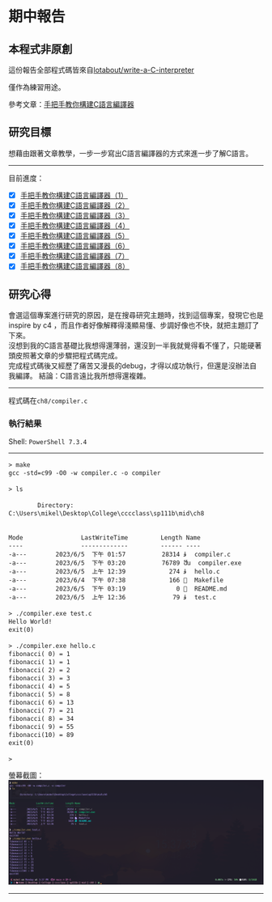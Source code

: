 # 期中報告

## 本程式非原創

這份報告全部程式碼皆來自[lotabout/write-a-C-interpreter][githubpage]  

僅作為練習用途。  

參考文章：[手把手教你構建C語言編譯器][1]  

## 研究目標
想藉由跟著文章教學，一步一步寫出C語言編譯器的方式來進一步了解C語言。

-----
目前進度：  
- [x] [手把手教你構建C語言編譯器（1）][2]
- [x] [手把手教你構建C語言編譯器（2）][3]
- [x] [手把手教你構建C語言編譯器（3）][4]
- [x] [手把手教你構建C語言編譯器（4）][5]
- [x] [手把手教你構建C語言編譯器（5）][6]
- [x] [手把手教你構建C語言編譯器（6）][7]
- [x] [手把手教你構建C語言編譯器（7）][8]
- [x] [手把手教你構建C語言編譯器（8）][9]

## 研究心得
會選這個專案進行研究的原因，是在搜尋研究主題時，找到這個專案，發現它也是 inspire by c4 ，而且作者好像解釋得淺顯易懂、步調好像也不快，就把主題訂了下來。  
沒想到我的C語言基礎比我想得還薄弱，還沒到一半我就覺得看不懂了，只能硬著頭皮照著文章的步驟把程式碼完成。  
完成程式碼後又經歷了痛苦又漫長的debug，才得以成功執行，但還是沒辦法自我編譯。
結論：C語言遠比我所想得還複雜。

-----

程式碼在`ch8/compiler.c`  

### 執行結果

Shell: `PowerShell 7.3.4`

------
```
> make
gcc -std=c99 -O0 -w compiler.c -o compiler

> ls

        Directory: C:\Users\mikel\Desktop\College\cccclass\sp111b\mid\ch8


Mode                LastWriteTime         Length Name
----                -------------         ------ ----
-a---        2023/6/5  下午 01:57          28314 ﭰ  compiler.c
-a---        2023/6/5  下午 03:20          76789 ﬓ  compiler.exe
-a---        2023/6/5  上午 12:39            274 ﭰ  hello.c
-a---        2023/6/4  下午 07:38            166   Makefile
-a---        2023/6/5  下午 03:19              0   README.md
-a---        2023/6/5  上午 12:36             79 ﭰ  test.c

> ./compiler.exe test.c
Hello World!
exit(0)

> ./compiler.exe hello.c
fibonacci( 0) = 1
fibonacci( 1) = 1
fibonacci( 2) = 2
fibonacci( 3) = 3
fibonacci( 4) = 5
fibonacci( 5) = 8
fibonacci( 6) = 13
fibonacci( 7) = 21
fibonacci( 8) = 34
fibonacci( 9) = 55
fibonacci(10) = 89
exit(0)

>
```

螢幕截圖：
![](https://github.com/dallas145/sp111b/blob/main/mid/screenshot/20230605final.png?raw=true)

-----
[1]:https://lotabout.me/2015/write-a-C-interpreter-0/
[2]:https://lotabout.me/2015/write-a-C-interpreter-1/
[3]:https://lotabout.me/2015/write-a-C-interpreter-2/
[4]:https://lotabout.me/2015/write-a-C-interpreter-3/
[5]:https://lotabout.me/2016/write-a-C-interpreter-4/
[6]:https://lotabout.me/2016/write-a-C-interpreter-5/
[7]:https://lotabout.me/2016/write-a-C-interpreter-6/
[8]:https://lotabout.me/2016/write-a-C-interpreter-7/
[9]:https://lotabout.me/2016/write-a-C-interpreter-8/
[10]:https://lotabout.me/2016/write-a-C-interpreter-9/
[githubpage]:https://github.com/lotabout/write-a-C-interpreter/tree/master
